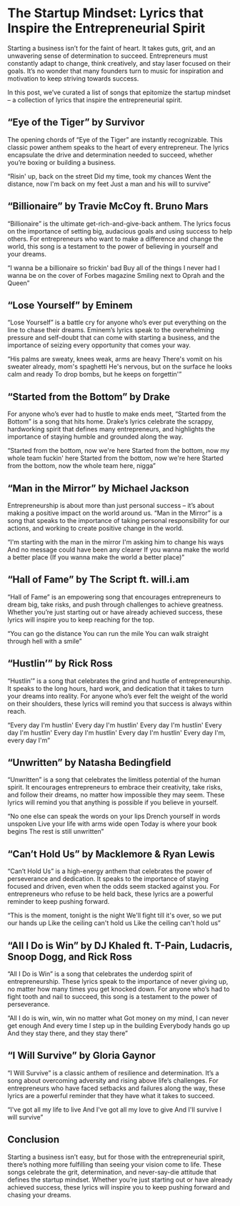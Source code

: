 # The Startup Mindset: Lyrics that Inspire the Entrepreneurial Spirit

Starting a business isn’t for the faint of heart. It takes guts, grit, and an unwavering sense of determination to succeed. Entrepreneurs must constantly adapt to change, think creatively, and stay laser focused on their goals. It’s no wonder that many founders turn to music for inspiration and motivation to keep striving towards success. 

In this post, we’ve curated a list of songs that epitomize the startup mindset – a collection of lyrics that inspire the entrepreneurial spirit.

## “Eye of the Tiger” by Survivor

The opening chords of “Eye of the Tiger” are instantly recognizable. This classic power anthem speaks to the heart of every entrepreneur. The lyrics encapsulate the drive and determination needed to succeed, whether you’re boxing or building a business. 

“Risin' up, back on the street
Did my time, took my chances
Went the distance, now I'm back on my feet
Just a man and his will to survive”

## “Billionaire” by Travie McCoy ft. Bruno Mars

“Billionaire” is the ultimate get-rich-and-give-back anthem. The lyrics focus on the importance of setting big, audacious goals and using success to help others. For entrepreneurs who want to make a difference and change the world, this song is a testament to the power of believing in yourself and your dreams.

“I wanna be a billionaire so frickin' bad
Buy all of the things I never had
I wanna be on the cover of Forbes magazine
Smiling next to Oprah and the Queen”

## “Lose Yourself” by Eminem

“Lose Yourself” is a battle cry for anyone who’s ever put everything on the line to chase their dreams. Eminem’s lyrics speak to the overwhelming pressure and self-doubt that can come with starting a business, and the importance of seizing every opportunity that comes your way.

“His palms are sweaty, knees weak, arms are heavy
There's vomit on his sweater already, mom's spaghetti
He's nervous, but on the surface he looks calm and ready
To drop bombs, but he keeps on forgettin'”

## “Started from the Bottom” by Drake

For anyone who’s ever had to hustle to make ends meet, “Started from the Bottom” is a song that hits home. Drake’s lyrics celebrate the scrappy, hardworking spirit that defines many entrepreneurs, and highlights the importance of staying humble and grounded along the way.

“Started from the bottom, now we're here
Started from the bottom, now my whole team fuckin' here
Started from the bottom, now we're here
Started from the bottom, now the whole team here, nigga”

## “Man in the Mirror” by Michael Jackson

Entrepreneurship is about more than just personal success – it’s about making a positive impact on the world around us. “Man in the Mirror” is a song that speaks to the importance of taking personal responsibility for our actions, and working to create positive change in the world.

“I'm starting with the man in the mirror
I'm asking him to change his ways
And no message could have been any clearer
If you wanna make the world a better place
(If you wanna make the world a better place)”

## “Hall of Fame” by The Script ft. will.i.am

“Hall of Fame” is an empowering song that encourages entrepreneurs to dream big, take risks, and push through challenges to achieve greatness. Whether you’re just starting out or have already achieved success, these lyrics will inspire you to keep reaching for the top.

“You can go the distance
You can run the mile
You can walk straight through hell with a smile”

## “Hustlin’” by Rick Ross

“Hustlin’” is a song that celebrates the grind and hustle of entrepreneurship. It speaks to the long hours, hard work, and dedication that it takes to turn your dreams into reality. For anyone who’s ever felt the weight of the world on their shoulders, these lyrics will remind you that success is always within reach.

“Every day I'm hustlin'
Every day I'm hustlin'
Every day I'm hustlin'
Every day I'm hustlin'
Every day I'm hustlin'
Every day I'm hustlin'
Every day I'm, every day I'm”

## “Unwritten” by Natasha Bedingfield

“Unwritten” is a song that celebrates the limitless potential of the human spirit. It encourages entrepreneurs to embrace their creativity, take risks, and follow their dreams, no matter how impossible they may seem. These lyrics will remind you that anything is possible if you believe in yourself.

“No one else can speak the words on your lips
Drench yourself in words unspoken
Live your life with arms wide open
Today is where your book begins
The rest is still unwritten”

## “Can’t Hold Us” by Macklemore & Ryan Lewis

“Can’t Hold Us” is a high-energy anthem that celebrates the power of perseverance and dedication. It speaks to the importance of staying focused and driven, even when the odds seem stacked against you. For entrepreneurs who refuse to be held back, these lyrics are a powerful reminder to keep pushing forward.

“This is the moment, tonight is the night
We'll fight till it's over, so we put our hands up
Like the ceiling can't hold us
Like the ceiling can't hold us”

## “All I Do is Win” by DJ Khaled ft. T-Pain, Ludacris, Snoop Dogg, and Rick Ross

“All I Do is Win” is a song that celebrates the underdog spirit of entrepreneurship. These lyrics speak to the importance of never giving up, no matter how many times you get knocked down. For anyone who’s had to fight tooth and nail to succeed, this song is a testament to the power of perseverance.

“All I do is win, win, win no matter what
Got money on my mind, I can never get enough
And every time I step up in the building
Everybody hands go up
And they stay there, and they stay there”

## “I Will Survive” by Gloria Gaynor

“I Will Survive” is a classic anthem of resilience and determination. It’s a song about overcoming adversity and rising above life’s challenges. For entrepreneurs who have faced setbacks and failures along the way, these lyrics are a powerful reminder that they have what it takes to succeed.

“I've got all my life to live
And I've got all my love to give
And I'll survive
I will survive”

## Conclusion

Starting a business isn’t easy, but for those with the entrepreneurial spirit, there’s nothing more fulfilling than seeing your vision come to life. These songs celebrate the grit, determination, and never-say-die attitude that defines the startup mindset. Whether you’re just starting out or have already achieved success, these lyrics will inspire you to keep pushing forward and chasing your dreams.